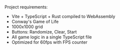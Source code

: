 <!-- Use this file to provide workspace-specific custom instructions to Copilot. For more details, visit https://code.visualstudio.com/docs/copilot/copilot-customization#_use-a-githubcopilotinstructionsmd-file -->

Project requirements:
- Vite + TypeScript + Rust compiled to WebAssembly
- Conway's Game of Life
- 1000x1000 grid
- Buttons: Randomize, Clear, Start
- All game logic in a single TypeScript file
- Optimized for 60fps with FPS counter
